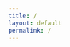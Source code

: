 ```yaml
---
title: /
layout: default
permalink: /
---
```

<script>
  if(/Android|webOS|iPhone|iPad|iPod|BlackBerry|IEMobile|Opera Mini/i.test(navigator.userAgent)){
  // MOBILE
document.write("<div>  ██████ ▄████▄  ▄▄▄      ██▀███ ▓█████\n</div>");
document.write("<div>▒██    ▒▒██▀ ▀█ ▒████▄   ▓██ ▒ ██▓█   ▀\n</div>");
document.write("<div>░ ▓██▄  ▒▓█    ▄▒██  ▀█▄ ▓██ ░▄█ ▒███   \n</div>");
document.write("<div>  ▒   ██▒▓▓▄ ▄██░██▄▄▄▄██▒██▀▀█▄ ▒▓█  ▄ \n</div>");
document.write("<div>▒██████▒▒ ▓███▀ ░▓█   ▓██░██▓ ▒██░▒████▒\n</div>");
document.write("<div>▒ ▒▓▒ ▒ ░ ░▒ ▒  ░▒▒   ▓▒█░ ▒▓ ░▒▓░░ ▒░ ░\n</div>");
document.write("<div>░ ░▒  ░ ░ ░  ▒    ▒   ▒▒ ░ ░▒ ░ ▒░░ ░  ░\n</div>");
document.write("<div>░  ░  ░ ░         ░   ▒    ░░   ░   ░   \n</div>");
document.write("<div>      ░ ░ ░           ░  ░  ░       ░  ░\n</div>");
document.write("<div>        ░                               \n</div>");
}else{
  // DESKTOP
document.write("<div>  ██████  ▄████▄   ▄▄▄       ██▀███  ▓█████  ▄████▄   ██▀███   ▒█████   █     █\n</div>");
document.write("<div>▒██    ▒ ▒██▀ ▀█  ▒████▄    ▓██ ▒ ██▒▓█   ▀ ▒██▀ ▀█  ▓██ ▒ ██▒▒██▒  ██▒▓█░ █ ░█\n</div>");
document.write("<div>░ ▓██▄   ▒▓█    ▄ ▒██  ▀█▄  ▓██ ░▄█ ▒▒███   ▒▓█    ▄ ▓██ ░▄█ ▒▒██░  ██▒▒█░ █ ░█\n</div>");
document.write("<div>  ▒   ██▒▒▓▓▄ ▄██▒░██▄▄▄▄██ ▒██▀▀█▄  ▒▓█  ▄ ▒▓▓▄ ▄██▒▒██▀▀█▄  ▒██   ██░░█░ █ ░█\n</div>");
document.write("<div>▒██████▒▒▒ ▓███▀ ░ ▓█   ▓██▒░██▓ ▒██▒░▒████▒▒ ▓███▀ ░░██▓ ▒██▒░ ████▓▒░░░██▒██▓\n</div>");
document.write("<div>▒ ▒▓▒ ▒ ░░ ░▒ ▒  ░ ▒▒   ▓▒█░░ ▒▓ ░▒▓░░░ ▒░ ░░ ░▒ ▒  ░░ ▒▓ ░▒▓░░ ▒░▒░▒░ ░ ▓░▒ ▒ \n</div>");
document.write("<div>░ ░▒  ░ ░  ░  ▒     ▒   ▒▒ ░  ░▒ ░ ▒░ ░ ░  ░  ░  ▒     ░▒ ░ ▒░  ░ ▒ ▒░   ▒ ░ ░ \n</div>");
document.write("<div>░  ░  ░  ░          ░   ▒     ░░   ░    ░   ░          ░░   ░ ░ ░ ░ ▒    ░   ░ \n</div>");
document.write("<div>      ░  ░ ░            ░  ░   ░        ░  ░░ ░         ░         ░ ░      ░   \n</div>");
document.write("<div>         ░                                  ░                                  \n</div>");
}
</script>
